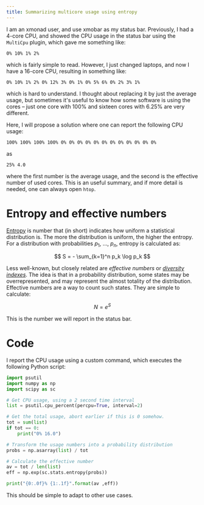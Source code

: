 ```yaml
---
title: Summarizing multicore usage using entropy
---
```


I am an xmonad user, and use xmobar as my status bar. Previously, I had a 4-core CPU, and showed the CPU usage in the status bar using the `MultiCpu` plugin, which gave me something like:

```
0% 10% 1% 2%
```

which is fairly simple to read. However, I just changed laptops, and now I have a 16-core CPU, resulting in something like:

```
0% 10% 1% 2% 0% 12% 3% 0% 1% 0% 5% 6% 0% 2% 3% 1%
```

which is hard to understand. I thought about replacing it by just the average usage, but sometimes it's useful to know how some software is using the cores – just one core with 100% and sixteen cores with 6.25% are very different.

Here, I will propose a solution where one can report the following CPU usage:

```
100% 100% 100% 100% 0% 0% 0% 0% 0% 0% 0% 0% 0% 0% 0% 0%
```

as

```
25% 4.0
```

where the first number is the average usage, and the second is the effective number of used cores. This is an useful summary, and if more detail is needed, one can always open `htop`.

# Entropy and effective numbers

[Entropy](https://en.wikipedia.org/wiki/Entropy_(information_theory)) is number that (in short) indicates how uniform a statistical distribution is. The more the distribution is uniform, the higher the entropy. For a distribution with probabilities $p_1$, ..., $p_n$, entropy is calculated as:

$$
S = - \sum_{k=1}^n p_k \log p_k
$$

Less well-known, but closely related are *effective numbers* or [*diversity indexes*](https://en.wikipedia.org/wiki/Diversity_index). The idea is that in a probability distribution, some states may be overrepresented, and may represent the almost totality of the distribution. Effective numbers are a way to count such states. They are simple to calculate:

$$
N = e^S
$$

This is the number we will report in the status bar.

# Code

I report the CPU usage using a custom command, which executes the following Python script:

```python
import psutil
import numpy as np
import scipy as sc

# Get CPU usage, using a 2 second time interval
list = psutil.cpu_percent(percpu=True, interval=2)

# Get the total usage, abort earlier if this is 0 somehow.
tot = sum(list)
if tot == 0:
    print("0% 16.0")

# Transform the usage numbers into a probability distribution
probs = np.asarray(list) / tot

# Calculate the effective number
av = tot / len(list)
eff = np.exp(sc.stats.entropy(probs))

print("{0:.0f}% {1:.1f}".format(av ,eff))
```

This should be simple to adapt to other use cases.
